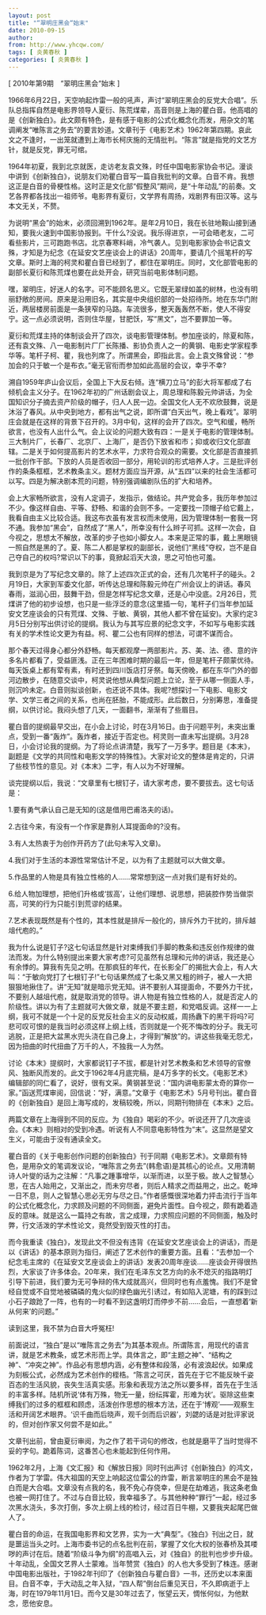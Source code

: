 ```yaml
---
layout: post
title: "“翠明庄黑会“始末"
date: 2010-09-15
author: 
from: http://www.yhcqw.com/
tags: [ 炎黄春秋 ]
categories: [ 炎黄春秋 ]
---
```



[ 2010年第9期　“翠明庄黑会“始末 ]


1966年6月22日，天空响起炸雷一般的吼声，声讨“翠明庄黑会的反党大合唱”。乐队总指挥自然是电影界领导人夏衍、陈荒煤辈，高音则是上海的瞿白音。他高唱的是《创新独白》。此文颇有特色，是有感于电影的公式化概念化而发，用杂文的笔调阐发“唯陈言之务去”的要言妙道。文章刊于《电影艺术》1962年第四期。哀此文之不逢时，一出笼就遭到上海市长柯庆施的无情批判。“陈言”就是指党的文艺方针，就是反党，罪无可绾。


1964年初夏，我到北京就医，走访老友袁文殊，时任中国电影家协会书记。漫谈中讲到《创新独白》，说朋友们劝瞿白音写一篇自我批判的文章。白音不肯。我想这正是白音的骨梗性格。这时正是文化部“假整风”期间，是“十年动乱”的前奏。文艺各界都各找出一祖师爷。电影界有夏衍，文学界有周扬，戏剧界有田汉等。这与本文无关，不赘。


为说明“黑会”的始末，必须回溯到1962年。是年2月10日，我在长驻地鞍山接到通知，要我火速到中国影协报到。干什么?没说。我乐得进京，一可会晤老友，二可看些影片，三可跑跑书店。北京春寒料峭，冷气袭人。见到电影家协会书记袁文殊，才知是为纪念《在延安文艺座谈会上的讲话》20周年，要请几个摇笔杆的写文章。斯时上海的柯灵和瞿白音已经到了，都住在翠明庄。同时，文化部管电影的副部长夏衍和陈荒煤也要在此处开会，研究当前电影体制问题。


嘿，翠明庄，好迷人的名字。可不能顾名思义。它既无翠绿如盖的树林，也没有明丽舒敞的房间。原来是沿用旧名，其实是中央组织部的一处招待所。地在东华门附近，两层楼房前面是一条狭窄的马路。车流很多，整天轰轰然不断，使人不得安宁。这一点必须说明，否则住华屋，甘肥饫，写“黑文”，岂不要罪加一等。


夏衍和荒煤主持的体制谈会开了四次，谈电影管理体制。参加座谈的，除夏和陈，还有袁文殊、八一电影制片厂厂长陈播、影协负责人之一的黄钢、电影史学家程季华等。笔杆子柯、瞿，我也列席了。所谓黑会，即指此言。会上袁文殊曾说：“参加会的只于敏一个是布衣。”毫无官衔而参加如此高层的会议，幸乎不幸?


溯自1959年庐山会议后，全国上下大反右倾。连“横刀立马”的彭大将军都成了右倾机会主义分子。在1962年初的广州话剧会议上，周总理和陈毅元帅讲话，为全国知识分子摘去资产阶级的帽子，归人人民一边。全国文化人无不欢欣鼓舞，说是沐浴了春风。从中央到地方，都有出气之说，即所谓“白天出气，晚上看戏”。翠明庄会就是在这样的背景下召开的。3月中旬，这样的会开了四次。空气和缓，畅所欲言，也没有人出什么气。会上议论的问题大致有四：一是关于电影的管理体制。三大制片厂，长春厂、北京厂、上海厂，是否仍下放省和市；抑或收归文化部直辖。二是关于如何提高影片的艺术水平，力求符合观众的需要。文化部是否直接抓一批创作干部。下放的人员是否收回一部分，用轮训的形式培养人才。三是批评创作的条条框框，艺术教条主义。题材方面应当开源，从“五四”以来的社会生活都可以写。四是为解决剧本荒的问题，特别强调编剧队伍的扩大和培养。


会上大家畅所欲言，没有人定调子，发指示，做结论。共产党会多，我历年参加过不少。像这样自由、平等、舒畅、和谐的会则不多。一定要找一顶帽子给它戴上，我看自由主义比较合适。我这布衣虽有发言权而未使用，因为管理体制一套我一窍不通。我参加“黑会”，自然成了“黑人”，所幸没有什么辫子可抓。这样一次会，自今视之，思想太不解放，改革的步子也如小脚女人。本来是正常的事，戴上黑眼镜一照自然是黑的了。夏、陈二人都是掌权的副部长，说他们“黑线”夺权，岂不是自己夺自己的权吗?常识以下的事，竟掀起滔天大浪，思之可怕也可羞。


我到京是为了写纪念文章的。除了上述四次正式的会，还有几次笔杆子的碰头。2月19日，大家到军委文化部，听传达总理和陈毅元帅在广州会议上的讲话。春风春雨，滋润心田，鼓舞干劲，但是怎样写纪念文章，还是心中没底。2月26日，荒煤讲了他的初步设想，也只是一些浮泛的意念(这里插一句，笔杆子们当年参加延安文艺座谈会的只有荒煤、文殊、于敏、黄钢，其他人都不曾在延安)。大家约定3月5日分别写出供讨论的提纲。我认为与其写应景的纪念文字，不如写与电影实践有关的学术性论文更为有益。柯、瞿二公也有同样的想法，可谓不谋而合。


那个春天过得身心都分外舒畅。每天都观摩一两部影片。苏、美、法、德、意的许多名片都看了，受益匪浅。正在三年困难时期的最后一年，但是笔杆子颇蒙优待。每天饭桌上都有荤有素，有时还到四川饭店打牙祭。每天傍晚，都在东华门外的御河边散步，在随意交谈中，柯灵说他想从典型问题上立论，至于从哪一侧面人手，则沉吟未定。白音则拟谈创新，也还说不具体。我呢?想探讨一下电影、电影文学、文学三者之间的关系，也尚在胚胎，不能成形。此后数日，分别筹思，准备提纲，以供讨论。我闷头想了几天，一面翻书，渐渐有了些眉目。


瞿白音的提纲最早交出，在小会上讨论，时在3月16日。由于问题平列，未突出重点，受到一番“轰炸”。轰炸者，接近于否定也。柯灵则一直未写出提纲。3月28日，小会讨论我的提纲。为了将论点讲清楚，我写了一万多字。题目是《本末》，副题是《文学的共同性和电影文学的特殊性》。大家对论文的整体是肯定的，只讲了些枝节性的意见。对《本末》二字，有人以为不好理解。

谈完提纲以后，我说：“文章里有七根钉子，请大家考虑，要不要拔去。这七句话是：

1.要有勇气承认自己是无知的(这是借用巴甫洛夫的话)。

2.古往今来，有没有一个作家是靠别人耳提面命的?没有。

3.有人太热衷于为创作开药方了(此句未写入文章)。

4.我们对于生活的本源性常常估计不足，以为有了主题就可以大做文章。

5.作品里的人物是具有独立性格的人……常常想到这一点对我们是有好处的。

6.给人物加理想，把他们升格或‘拔高’，让他们理想、说思想，把装腔作势当做崇高，可笑的行为只能引到荒谬的结果。

7.艺术表现既然是有个性的，其本性就是排斥一般化的，排斥外力干扰的，排斥越俎代庖的。”


我为什么说是钉子?这七句话显然是针对束缚我们手脚的教条和违反创作规律的做法而发。为什么特别提出来要大家考虑?可见虽然有总理和元帅的讲话，我还是心有余悸的。算我有先见之明。在那疯狂的年代，在长影全厂的揭批大会上，有人大叫：“于敏向党打了七根钉子!”七句话果然成了七条又黑又粗的辫子，被人一大把狠狠地揪住了。讲“无知”就是暗示党无知。讲不要别人耳提面命，不要外力干扰，不要别人越俎代庖，就是取消党的领导。讲人物是有独立性格的人，就是否定人的阶级性。讲以为有了主题就可大做文章，就是不要主题，和党唱反调。这样一一上纲，我可不就是一个十足的反党反社会主义的反动权威，周扬纛下的黑干将吗?可悲可叹可恨的是我当时必须这样上纲上线，否则就是一个死不悔改的分子。我无可逃脱，正是把大盆黑水兜头浇在自己身上，才得到“解放”的。讲这些我毫无怨尤，因为扭曲的时代扭曲了万千的人，不独我一人为然。


讨论《本末》提纲时，大家都说钉子不拔，都是针对艺术教条和艺术领导的官僚风、独断风而发的。此文于1962年4月底完稿，是4万多字的长文。《电影艺术》编辑部的同仁看了，说好，很有文采。黄钢甚至说：“国内讲电影蒙太奇的算你一家。”函送荒煤审阅，回信说：“好，满意。”文章于《电影艺术》5月号刊出。瞿白音的《创新独自》是回上海写成的，发稿较晚，所以，同期刊物排在《本末》之后。


两篇文章在上海得到不同的反应。为《独自》喝彩的不少。听说还开了几次座谈会。《本末》则相对的受到冷遇。听说有人不同意电影特性为“末”。这显然是望文生义，可能由于没有通读全文。


瞿白音的《关于电影创作问题的创新独白》刊于同期《电影艺术》。文章颇有特色，是用杂文的笔调发议论，“唯陈言之务去”(韩愈语)是其核心的论点。又用清朝诗人叶燮的话为之注解：“凡事之踵事增华，以渐而进，以至于极。故人之智慧心思，在古人始用之，又渐出之，而未穷尽者，则后人精求之而益用之，出之。乾坤一日不息，则人之智慧心思必无穷与尽之日。”作者感慨很深地着力抨击流行于当年的公式化概念化，力求顾及问题的不同侧面，避免片面性。自今视之，颇有跪着造反的意味。就是这么一篇持之有故，言之成理，力求照应问题的不同侧面，触及时弊，行文活泼的学术性论文，竟然受到毁灭性的打击。


而今我重读《独白》，发现此文不但没有违背《在延安文艺座谈会上的讲话》，而是以《讲话》的基本原则为指归，阐述了艺术创作的重要方面。且看：“去参加一个纪念毛主席的《在延安文艺座谈会上的讲话》发表20周年座谈……座谈会开得很热烈，大家谈了许多体会。20年来，我们在毛泽东文艺方向的永不熄灭的指路明灯引导下前进，我们要为无可争辩的伟大成就高兴，但同时也有点羞愧。我们不是曾经自觉或不自觉地被磷磷的鬼火似的绿色幽光引诱过，有如陷入泥塘，有的踩到过小石子踉跄了一阵，也有的一时看不到这盏明灯而停步不前……会后，一直想着‘新从何来’的问题。”

读到这里，我不禁为白音大呼冤枉!


前面说过，“独白”是以“唯陈言之务去”为其基本观点。所谓陈言，用现代的语言讲，就是艺术教条，或艺术形而上学。具体言之，即“主题之神”、“结构之神”、“冲突之神”。作品必有思想内涵，必有整体和段落，必有波浪起伏。如果成为刻板公式，必然成为艺术创作的桎梏。“陈言之可厌，首先在于它不能反映千姿百态的生活风貌，丧失生活真实感。形象和表现方法之所以要多样，首先在于生活的丰富多样。陆机所说‘体有万殊，物无一量，纷纭挥霍，形难为状’。驱除这些束缚我们的过多的框框和顾虑，活泼创作思想的根本方法，还在于‘博观’——观察生活和开阔艺术眼界。‘识千曲而后晓声，观千剑而后识器’，刘勰的话是对批评家说的，但对创作家又何尝不是如此。”

文章刊出前，曾由夏衍审阅，为之作了若干词句的修改，也就是磨平了当时觉得不妥的字句。跪着陈词，这番苦心也未能起到任何作用。


1962年2月，上海《文汇报》和《解放日报》同时刊出声讨《创新独白》的鸿文，作者为丁学雷。伟大祖国的天空上响起这位雷公的炸雷，断言翠明庄的黑会不是独白而是大合唱。文章没有点我的名，我不免心存侥幸，但是在劫难逃，我这条老鱼也被一网打住了。不过与白音比较，我幸福多了。与其他种种“罪行”一起，经过多次黑水浇头，多次打倒，多次上纲上线的检讨，经过百日牛棚，又要我夹起尾巴做人了。


瞿白音的命运，在我国电影界和文艺界，实为一大“典型”。《独白》刊出之日，就是噩运当头之时。上海市委书记的点名批判在前，掌握了文化大权的张春桥及其喽哕的声讨在后。随着“阶级斗争为纲”的高唱入云，对《独自》的批判也步步升级。十年动乱，全国文艺界人士蒙难。当年赞赏《独白》的人也大多受到了株连。感谢中国电影出版社，于1982年刊印了《创新独白与瞿白音》一书，还历史以本来面目。白音不幸，于大动乱之年入狱，“四人帮”倒台后重见天日，不久即病逝于上海，时在1979年11月1日。而今又是30年过去了，怅望云天，惆怅何似，为他默念，愿他安息。


